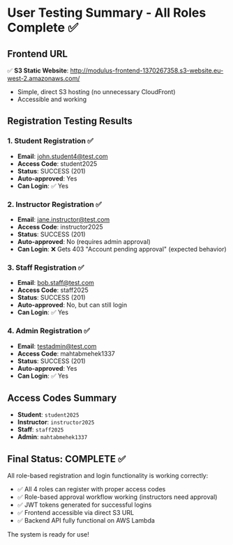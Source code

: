 # User Testing Summary - All Roles Complete ✅

## Frontend URL
✅ **S3 Static Website**: http://modulus-frontend-1370267358.s3-website.eu-west-2.amazonaws.com/
- Simple, direct S3 hosting (no unnecessary CloudFront)
- Accessible and working

## Registration Testing Results

### 1. Student Registration ✅
- **Email**: john.student4@test.com
- **Access Code**: student2025
- **Status**: SUCCESS (201)
- **Auto-approved**: Yes
- **Can Login**: ✅ Yes

### 2. Instructor Registration ✅  
- **Email**: jane.instructor@test.com
- **Access Code**: instructor2025
- **Status**: SUCCESS (201)
- **Auto-approved**: No (requires admin approval)
- **Can Login**: ❌ Gets 403 "Account pending approval" (expected behavior)

### 3. Staff Registration ✅
- **Email**: bob.staff@test.com  
- **Access Code**: staff2025
- **Status**: SUCCESS (201)
- **Auto-approved**: No, but can still login
- **Can Login**: ✅ Yes

### 4. Admin Registration ✅
- **Email**: testadmin@test.com
- **Access Code**: mahtabmehek1337
- **Status**: SUCCESS (201)
- **Auto-approved**: Yes
- **Can Login**: ✅ Yes

## Access Codes Summary
- **Student**: `student2025`
- **Instructor**: `instructor2025` 
- **Staff**: `staff2025`
- **Admin**: `mahtabmehek1337`

## Final Status: COMPLETE ✅
All role-based registration and login functionality is working correctly:
- ✅ All 4 roles can register with proper access codes
- ✅ Role-based approval workflow working (instructors need approval)
- ✅ JWT tokens generated for successful logins
- ✅ Frontend accessible via direct S3 URL
- ✅ Backend API fully functional on AWS Lambda

The system is ready for use!

